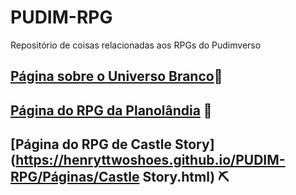 # PUDIM-RPG
Repositório de coisas relacionadas aos RPGs do Pudimverso
## [Página sobre o Universo Branco](https://henryttwoshoes.github.io/PUDIM-RPG/Páginas/UniversoBranco.html)🔲
## [Página do RPG da Planolândia](https://henryttwoshoes.github.io/PUDIM-RPG/Páginas/Planolandia.html) 🔺
## [Página do RPG de Castle Story](https://henryttwoshoes.github.io/PUDIM-RPG/Páginas/Castle Story.html) ⛏
